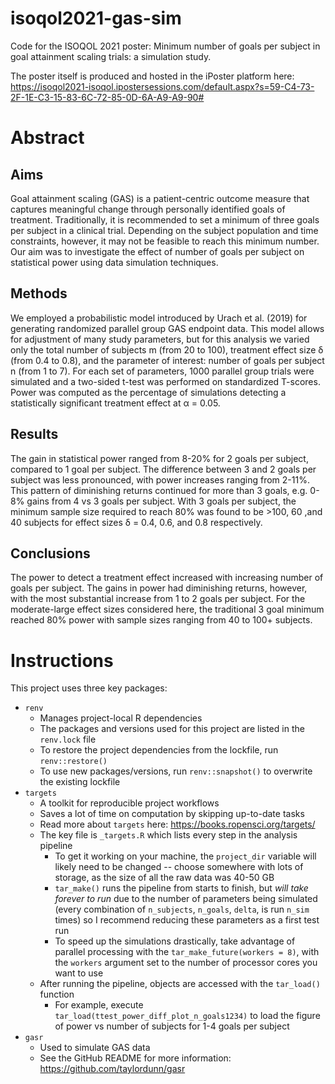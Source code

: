 # isoqol2021-gas-sim

Code for the ISOQOL 2021 poster: Minimum number of goals per subject in goal attainment scaling trials: a simulation study.

The poster itself is produced and hosted in the iPoster platform here: https://isoqol2021-isoqol.ipostersessions.com/default.aspx?s=59-C4-73-2F-1E-C3-15-83-6C-72-85-0D-6A-A9-A9-90#


# Abstract

## Aims

Goal attainment scaling (GAS) is a patient-centric outcome measure that captures meaningful change through personally identified goals of treatment. Traditionally, it is recommended to set a minimum of three goals per subject in a clinical trial. Depending on the subject population and time constraints, however, it may not be feasible to reach this minimum number. Our aim was to investigate the effect of number of goals per subject on statistical power using data simulation techniques.

## Methods

We employed a probabilistic model introduced by Urach et al. (2019) for generating randomized parallel group GAS endpoint data. This model allows for adjustment of many study parameters, but for this analysis we varied only the total number of subjects m (from 20 to 100), treatment effect size δ (from 0.4 to 0.8), and the parameter of interest: number of goals per subject n (from 1 to 7). For each set of parameters, 1000 parallel group trials were simulated and a two-sided t-test was performed on standardized T-scores. Power was computed as the percentage of simulations detecting a statistically significant treatment effect at α = 0.05.

## Results

The gain in statistical power ranged from 8-20% for 2 goals per subject, compared to 1 goal per subject. The difference between 3 and 2 goals per subject was less pronounced, with power increases ranging from 2-11%. This pattern of diminishing returns continued for more than 3 goals, e.g. 0-8% gains from 4 vs 3 goals per subject. With 3 goals per subject, the minimum sample size required to reach 80% was found to be >100, 60 ,and 40 subjects for effect sizes δ = 0.4, 0.6, and 0.8 respectively.

## Conclusions

The power to detect a treatment effect increased with increasing number of goals per subject. The gains in power had diminishing returns, however, with the most substantial increase from 1 to 2 goals per subject. For the moderate-large effect sizes considered here, the traditional 3 goal minimum reached 80% power with sample sizes ranging from 40 to 100+ subjects.

# Instructions

This project uses three key packages:

* `renv`
    * Manages project-local R dependencies
    * The packages and versions used for this project are listed in the `renv.lock` file
    * To restore the project dependencies from the lockfile, run `renv::restore()`
    * To use new packages/versions, run `renv::snapshot()` to overwrite the existing lockfile
* `targets`
    * A toolkit for reproducible project workflows
    * Saves a lot of time on computation by skipping up-to-date tasks
    * Read more about `targets` here: https://books.ropensci.org/targets/
    * The key file is `_targets.R` which lists every step in the analysis pipeline
        * To get it working on your machine, the `project_dir` variable will likely need to be changed -- choose somewhere with lots of storage, as the size of all the raw data was 40-50 GB
        * `tar_make()` runs the pipeline from starts to finish, but *will take forever to run* due to the number of parameters being simulated (every combination of `n_subjects`, `n_goals`, `delta`, is run `n_sim` times) so I recommend reducing these parameters as a first test run
        * To speed up the simulations drastically, take advantage of parallel processing with the `tar_make_future(workers = 8)`, with the `workers` argument set to the number of processor cores you want to use
    * After running the pipeline, objects are accessed with the `tar_load()` function
        * For example, execute `tar_load(ttest_power_diff_plot_n_goals1234)` to load the figure of power vs number of subjects for 1-4 goals per subject
* `gasr`
    * Used to simulate GAS data
    * See the GitHub README for more information: https://github.com/taylordunn/gasr
